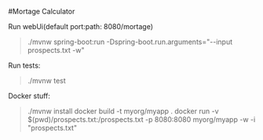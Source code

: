 #Mortage Calculator

Run webUi(default port:path: 8080/mortage)
>./mvnw spring-boot:run -Dspring-boot.run.arguments="--input prospects.txt -w"

Run tests:
>./mvnw test

Docker stuff:
>./mvnw install 
>docker build -t myorg/myapp .
>docker run -v $(pwd)/prospects.txt:/prospects.txt -p 8080:8080 myorg/myapp -w -i "prospects.txt"

